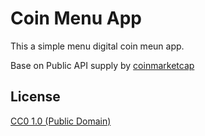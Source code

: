 # Coin Menu App 

This a simple menu digital coin meun app.

Base on Public API supply by [coinmarketcap](https://pro.coinmarketcap.com/)

## License

[CC0 1.0 (Public Domain)](LICENSE.md)
